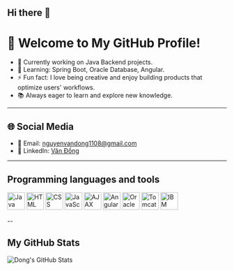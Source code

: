 ## Hi there 👋

# 👋 Welcome to My GitHub Profile!
- 🔭 Currently working on Java Backend projects.
- 🌱 Learning: Spring Boot, Oracle Database, Angular.
- ⚡ Fun fact: I love being creative and enjoy building products that optimize users' workflows.
- 📚 Always eager to learn and explore new knowledge.

---
## 🌐 Social Media
- 📧 Email: [nguyenvandong1108@gmail.com](mailto:nguyenvandong1108@gmail.com)
- 💼 LinkedIn: [Văn Đồng](https://www.linkedin.com/in/văn-đồng-682709119)
  
---
## Programming languages and tools

<p>
  <!-- Java -->
  <img src="https://cdn.jsdelivr.net/gh/devicons/devicon/icons/java/java-original.svg" alt="Java" width="40" height="40"/>
  <!-- HTML -->
  <img src="https://cdn.jsdelivr.net/gh/devicons/devicon/icons/html5/html5-original.svg" alt="HTML" width="40" height="40"/>
  <!-- CSS -->
  <img src="https://cdn.jsdelivr.net/gh/devicons/devicon/icons/css3/css3-original.svg" alt="CSS" width="40" height="40"/>
  <!-- JavaScript -->
  <img src="https://cdn.jsdelivr.net/gh/devicons/devicon/icons/javascript/javascript-original.svg" alt="JavaScript" width="40" height="40"/>
  <!-- AJAX -->
  <img src="https://img.icons8.com/color/48/000000/ajax.png" alt="AJAX" width="40" height="40"/>
  <!-- Angular -->
  <img src="https://cdn.jsdelivr.net/gh/devicons/devicon/icons/angularjs/angularjs-original.svg" alt="Angular" width="40" height="40"/>
  <!-- Oracle -->
  <img src="https://cdn.jsdelivr.net/gh/devicons/devicon/icons/oracle/oracle-original.svg" alt="Oracle" width="40" height="40"/>
  <!-- Tomcat -->
  <img src="https://img.icons8.com/color/48/000000/tomcat.png" alt="Tomcat" width="40" height="40"/>
  <!-- IBM WebSphere -->
  <img src="https://img.icons8.com/color/48/000000/ibm.png" alt="IBM WebSphere" width="40" height="40"/>
</p>

--
## My GitHub Stats
![Dong's GitHub Stats](https://github-readme-stats.vercel.app/api?username=nvdong1108&show_icons=true&theme=radical)
